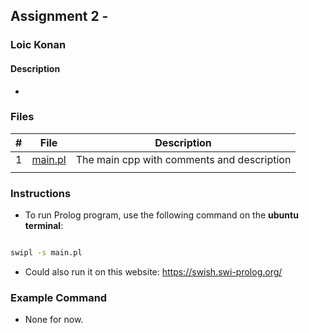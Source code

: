 ## Assignment 2 -

### Loic Konan

#### Description

-

### Files

|   #   | File                         | Description                                |
| :---: | ---------------------------- | ------------------------------------------ |
|   1   | [main.pl](main.pl)         | The main cpp with comments and description |
                                |

### Instructions

- To run Prolog program, use the following command on the **ubuntu terminal**:

```bash

swipl -s main.pl

```

- Could also run it on this website: <https://swish.swi-prolog.org/>
  
### Example Command

- None for now.
